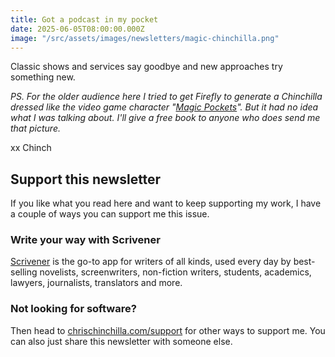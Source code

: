 ```yaml
---
title: Got a podcast in my pocket
date: 2025-06-05T08:00:00.000Z
image: "/src/assets/images/newsletters/magic-chinchilla.png"
---
```


Classic shows and services say goodbye and new approaches try something new.

_PS. For the older audience here I tried to get Firefly to generate a Chinchilla dressed like the video game character "[Magic Pockets](https://en.wikipedia.org/wiki/Magic_Pockets)". But it had no idea what I was talking about. I'll give a free book to anyone who does send me that picture._

xx Chinch

## Support this newsletter

If you like what you read here and want to keep supporting my work, I have a couple of ways you can support me this issue.

### Write your way with Scrivener

[Scrivener](https://go.chrischinchilla.com/scrivener) is the go-to app for writers of all kinds, used every day by best-selling novelists, screenwriters, non-fiction writers, students, academics, lawyers, journalists, translators and more.

### Not looking for software?

Then head to [chrischinchilla.com/support](https://chrischinchilla.com/support) for other ways to support me. You can also just share this newsletter with someone else.